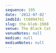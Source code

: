 ```yaml
---
sequence: 195
date: '2012-07-02'
imdbId: tt0094761
slug: the-blob-1988
venue: The Black Cat
venueNotes: null
medium: null
mediumNotes: null
---
```



